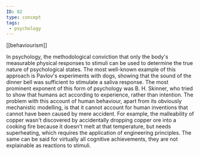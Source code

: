 ```yaml
---
ID: 82
type: concept
tags: 
 - psychology
---
```


[[behaviourism]]

 In psychology,
the methodological conviction that only the body's measurable physical
responses to stimuli can be used to determine the true nature of
psychological states. The most well-known example of this approach is
Pavlov's experiments with dogs, showing that the sound of the dinner
bell was sufficient to stimulate a saliva response. The most prominent
exponent of this form of psychology was B. H. Skinner, who tried to show
that humans act according to experience, rather than intention. The
problem with this account of human behaviour, apart from its obviously
mechanistic modelling, is that it cannot account for human inventions
that cannot have been caused by mere accident. For example, the
malleability of copper wasn't discovered by accidentally dropping copper
ore into a cooking fire because it doesn't melt at that temperature, but
needs superheating, which requires the application of engineering
principles. The same can be said for virtually all cognitive
achievements, they are not explainable as reactions to stimuli.
